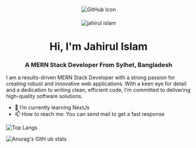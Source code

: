 <div style="margin: 0 auto; text-align: center;">
    <img src="https://media.licdn.com/dms/image/D5616AQH_MGOO9hb1hg/profile-displaybackgroundimage-shrink_350_1400/0/1691398463805?e=1703116800&v=beta&t=PksvZcAAezlAdhH6GLXwSCWuUIzr9bxURgANL-EhyzI" alt="GitHub Icon" style="margin: 20 auto;">
</div>

<div align="center"> <img src="https://komarev.com/ghpvc/?username=jahirul94&label=Profile%20views&color=0e75b6&style=flat" alt="jahirul islam" /> </div>


<h1 align="center">Hi, I'm Jahirul Islam</h1>
<h3 align="center">A  MERN Stack Developer From Sylhet, Bangladesh</h3> 

<p>I am a results-driven MERN Stack Developer with a strong passion for creating robust and innovative web applications. With a keen eye for detail and a dedication to writing clean, efficient code, I'm committed to delivering high-quality software solutions.</p>

- 🌱 I’m currently learning NextJs 
- 📫 How to reach me: You can send mail to get a fast response 

        
![Top Langs](https://github-readme-stats.vercel.app/api/top-langs/?username=jahirul94&layout=compact)

![Anurag's GitH ub stats](https://github-readme-stats.vercel.app/api?username=jahirul94&show_icons=true&theme=transparant)   
  




